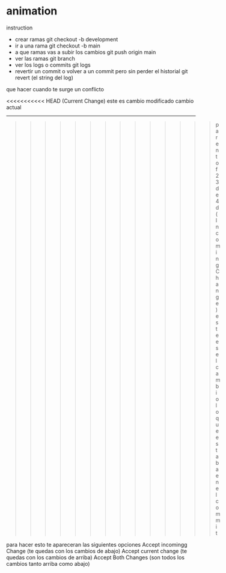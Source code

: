 # animation
instruction
- crear ramas
    git checkout -b development
- ir a una rama
    git checkout -b main
- a que ramas vas a subir los cambios
    git push origin main
- ver las ramas
    git branch
- ver los logs o commits
    git logs
- revertir un commit o volver a un commit pero sin perder el historial
    git revert (el string del log)

que hacer cuando te surge un conflicto

<<<<<<<<<<< HEAD (Current Change) este es cambio modificado cambio actual



--------------------------------------------------------------



>>>>>>>>>>>>>> parent of 23de4d (Incoming Change) este es el cambio lo que estaba en el commit


para hacer esto te apareceran las siguientes opciones 
 Accept incomingg Change (te quedas con los cambios de abajo)
 Accept current change (te quedas con los cambios de arriba)
 Accept Both Changes (son todos los cambios tanto arriba como abajo)
 